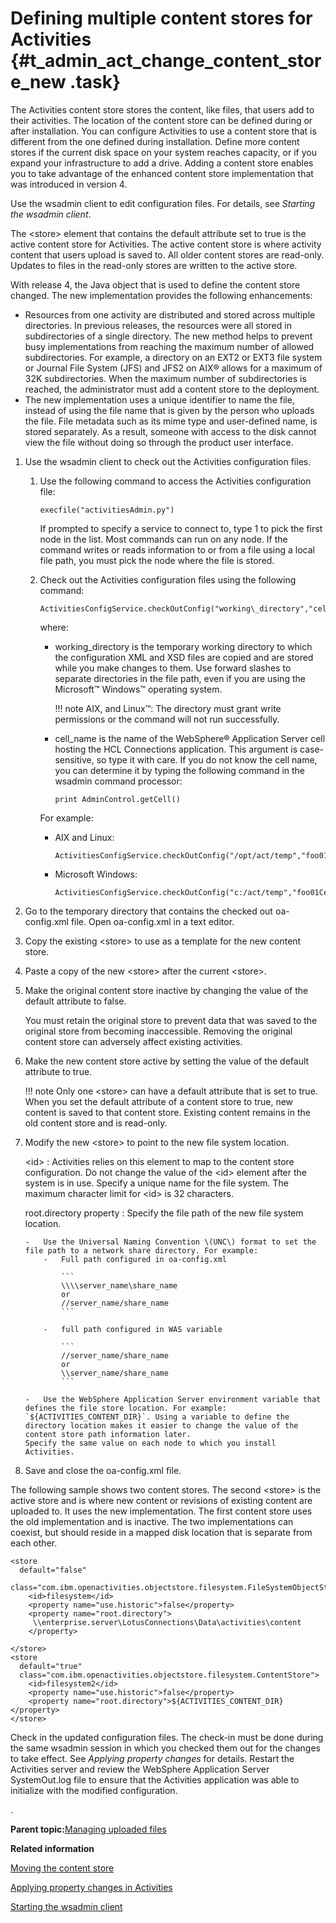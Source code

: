 # Defining multiple content stores for Activities {#t_admin_act_change_content_store_new .task}

The Activities content store stores the content, like files, that users add to their activities. The location of the content store can be defined during or after installation. You can configure Activities to use a content store that is different from the one defined during installation. Define more content stores if the current disk space on your system reaches capacity, or if you expand your infrastructure to add a drive. Adding a content store enables you to take advantage of the enhanced content store implementation that was introduced in version 4.

Use the wsadmin client to edit configuration files. For details, see *Starting the wsadmin client*.

The <store\> element that contains the default attribute set to true is the active content store for Activities. The active content store is where activity content that users upload is saved to. All older content stores are read-only. Updates to files in the read-only stores are written to the active store.

With release 4, the Java object that is used to define the content store changed. The new implementation provides the following enhancements:

-   Resources from one activity are distributed and stored across multiple directories. In previous releases, the resources were all stored in subdirectories of a single directory. The new method helps to prevent busy implementations from reaching the maximum number of allowed subdirectories. For example, a directory on an EXT2 or EXT3 file system or Journal File System \(JFS\) and JFS2 on AIX® allows for a maximum of 32K subdirectories. When the maximum number of subdirectories is reached, the administrator must add a content store to the deployment.
-   The new implementation uses a unique identifier to name the file, instead of using the file name that is given by the person who uploads the file. File metadata such as its mime type and user-defined name, is stored separately. As a result, someone with access to the disk cannot view the file without doing so through the product user interface.

1.  Use the wsadmin client to check out the Activities configuration files.

    1.  Use the following command to access the Activities configuration file:

        ```
        execfile("activitiesAdmin.py")
        ```

        If prompted to specify a service to connect to, type 1 to pick the first node in the list. Most commands can run on any node. If the command writes or reads information to or from a file using a local file path, you must pick the node where the file is stored.

    2.  Check out the Activities configuration files using the following command:

        ```
        ActivitiesConfigService.checkOutConfig("working\_directory","cell\_name")
        
        ```

        where:

        -   working\_directory is the temporary working directory to which the configuration XML and XSD files are copied and are stored while you make changes to them. Use forward slashes to separate directories in the file path, even if you are using the Microsoft™ Windows™ operating system.

            !!! note
    AIX, and Linux™: The directory must grant write permissions or the command will not run successfully.

        -   cell\_name is the name of the WebSphere® Application Server cell hosting the HCL Connections application. This argument is case-sensitive, so type it with care. If you do not know the cell name, you can determine it by typing the following command in the wsadmin command processor:

            ```
            print AdminControl.getCell()
            ```

        For example:

        -   AIX and Linux:

            ```
            ActivitiesConfigService.checkOutConfig("/opt/act/temp","foo01Cell01")
            ```

        -   Microsoft Windows:

            ```
            ActivitiesConfigService.checkOutConfig("c:/act/temp","foo01Cell01")
            ```

2.  Go to the temporary directory that contains the checked out oa-config.xml file. Open oa-config.xml in a text editor.

3.  Copy the existing <store\> to use as a template for the new content store.

4.  Paste a copy of the new <store\> after the current <store\>.

5.  Make the original content store inactive by changing the value of the default attribute to false.

    You must retain the original store to prevent data that was saved to the original store from becoming inaccessible. Removing the original content store can adversely affect existing activities.

6.  Make the new content store active by setting the value of the default attribute to true.

    !!! note
    Only one <store\> can have a default attribute that is set to true. When you set the default attribute of a content store to true, new content is saved to that content store. Existing content remains in the old content store and is read-only.

7.  Modify the new <store\> to point to the new file system location.

    <id\>
    :   Activities relies on this element to map to the content store configuration. Do not change the value of the <id\> element after the system is in use. Specify a unique name for the file system. The maximum character limit for <id\> is 32 characters.

    root.directory property
    :   Specify the file path of the new file system location.

        -   Use the Universal Naming Convention \(UNC\) format to set the file path to a network share directory. For example:
            -   Full path configured in oa-config.xml

                ```
                \\\\server_name\share_name 
                or
                //server_name/share_name
                ```

            -   full path configured in WAS variable

                ```
                //server_name/share_name 
                or
                \\server_name/share_name 
                ```

        -   Use the WebSphere Application Server environment variable that defines the file store location. For example: `${ACTIVITIES_CONTENT_DIR}`. Using a variable to define the directory location makes it easier to change the value of the content store path information later.
        Specify the same value on each node to which you install Activities.

8.  Save and close the oa-config.xml file.


The following sample shows two content stores. The second <store\> is the active store and is where new content or revisions of existing content are uploaded to. It uses the new implementation. The first content store uses the old implementation and is inactive. The two implementations can coexist, but should reside in a mapped disk location that is separate from each other.

```
<store 
  default="false" 
  class="com.ibm.openactivities.objectstore.filesystem.FileSystemObjectStore">
    <id>filesystem</id>
    <property name="use.historic">false</property>
    <property name="root.directory">
     \\enterprise.server\LotusConnections\Data\activities\content
    </property>

</store>
<store 
  default="true" 
  class="com.ibm.openactivities.objectstore.filesystem.ContentStore">
    <id>filesystem2</id>
    <property name="use.historic">false</property>
    <property name="root.directory">${ACTIVITIES_CONTENT_DIR}</property>
</store>
```

Check in the updated configuration files. The check-in must be done during the same wsadmin session in which you checked them out for the changes to take effect. See *Applying property changes* for details. Restart the Activities server and review the WebSphere Application Server SystemOut.log file to ensure that the Activities application was able to initialize with the modified configuration.

.

**Parent topic:**[Managing uploaded files](../admin/t_admin_act_manage_uploads.md)

**Related information**  


[Moving the content store](../admin/t_admin_act_move_content_store.md)

[Applying property changes in Activities](../admin/t_admin_act_save_changes.md)

[Starting the wsadmin client](../admin/t_admin_wsadmin_starting.md)

